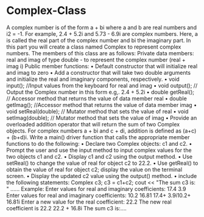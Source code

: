 # Complex-Class
A complex number is of the form a + bi where a and b are real numbers and i2
= -1. For example, 2.4 + 5.2i and 5.73 - 6.9i are complex numbers. Here, a is
called the real part of the complex number and bi the imaginary part. In this
part you will create a class named Complex to represent complex numbers.
The members of this class are as follows:
Private data members:
real and imag of type double - to represent the complex number (real + imag
i)
Public member functions:
• Default constructor that will initialize real and imag to zero
• Add a constructor that will take two double arguments and initialize the
real and imaginary components, respectively.
• void input(); //Input values from the keyboard for real and imag
• void output(); // Output the Complex number in this form e.g,. 2.4 + 5.2i
• double getReal(); // Accessor method that returns the value of data
member real
• double getImag(); //Accessor method that returns the value of data
member imag
• void setReal(double); // Mutator method that sets the value of real
• void setImag(double); // Mutator method that sets the value of imag
• Provide an overloaded addition operator that will return the sum of two
Complex objects. For complex numbers a + bi and c + di, addition is
defined as (a+c) + (b+d)i.
Write a main() driver function that calls the appropriate member functions to
do the following:
• Declare two Complex objects: c1 and c2.
• Prompt the user and use the input method to input complex values for
the two objects c1 and c2.
• Display c1 and c2 using the output method.
• Use setReal() to change the value of real for object c2 to 22.2.
• Use getReal() to obtain the value of real for object c2; display the value
on the terminal screen.
• Display the updated c2 value using the output() method.
• include the following statements:
Complex c3;
c3 = c1+c2;
cout << "The sum c3 is: " ……
Example:
Enter values for real and imaginary coefficients: 17.4 3.9
Enter values for real and imaginary coefficients: 10.2 16.81
17.4+ 3.9i10.2+ 16.81i
Enter a new value for the real coefficient: 22.2
The new real coefficient is 22.2
22.2 + 16.8i
The sum c3 is:….
